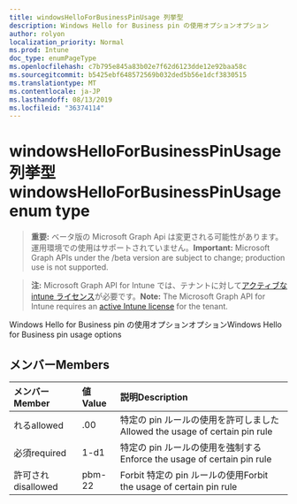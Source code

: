 ```yaml
---
title: windowsHelloForBusinessPinUsage 列挙型
description: Windows Hello for Business pin の使用オプションオプション
author: rolyon
localization_priority: Normal
ms.prod: Intune
doc_type: enumPageType
ms.openlocfilehash: c7b795e845a83b02e7f62d6123dde12e92baa58c
ms.sourcegitcommit: b5425ebf648572569b032ded5b56e1dcf3830515
ms.translationtype: MT
ms.contentlocale: ja-JP
ms.lasthandoff: 08/13/2019
ms.locfileid: "36374114"
---
```

# <a name="windowshelloforbusinesspinusage-enum-type"></a><span data-ttu-id="a7a61-103">windowsHelloForBusinessPinUsage 列挙型</span><span class="sxs-lookup"><span data-stu-id="a7a61-103">windowsHelloForBusinessPinUsage enum type</span></span>

> <span data-ttu-id="a7a61-104">**重要:** ベータ版の Microsoft Graph Api は変更される可能性があります。運用環境での使用はサポートされていません。</span><span class="sxs-lookup"><span data-stu-id="a7a61-104">**Important:** Microsoft Graph APIs under the /beta version are subject to change; production use is not supported.</span></span>

> <span data-ttu-id="a7a61-105">**注:** Microsoft Graph API for Intune では、テナントに対して[アクティブな intune ライセンス](https://go.microsoft.com/fwlink/?linkid=839381)が必要です。</span><span class="sxs-lookup"><span data-stu-id="a7a61-105">**Note:** The Microsoft Graph API for Intune requires an [active Intune license](https://go.microsoft.com/fwlink/?linkid=839381) for the tenant.</span></span>

<span data-ttu-id="a7a61-106">Windows Hello for Business pin の使用オプションオプション</span><span class="sxs-lookup"><span data-stu-id="a7a61-106">Windows Hello for Business pin usage options</span></span>

## <a name="members"></a><span data-ttu-id="a7a61-107">メンバー</span><span class="sxs-lookup"><span data-stu-id="a7a61-107">Members</span></span>
|<span data-ttu-id="a7a61-108">メンバー</span><span class="sxs-lookup"><span data-stu-id="a7a61-108">Member</span></span>|<span data-ttu-id="a7a61-109">値</span><span class="sxs-lookup"><span data-stu-id="a7a61-109">Value</span></span>|<span data-ttu-id="a7a61-110">説明</span><span class="sxs-lookup"><span data-stu-id="a7a61-110">Description</span></span>|
|:---|:---|:---|
|<span data-ttu-id="a7a61-111">れる</span><span class="sxs-lookup"><span data-stu-id="a7a61-111">allowed</span></span>|<span data-ttu-id="a7a61-112">.0</span><span class="sxs-lookup"><span data-stu-id="a7a61-112">0</span></span>|<span data-ttu-id="a7a61-113">特定の pin ルールの使用を許可しました</span><span class="sxs-lookup"><span data-stu-id="a7a61-113">Allowed the usage of certain pin rule</span></span>|
|<span data-ttu-id="a7a61-114">必須</span><span class="sxs-lookup"><span data-stu-id="a7a61-114">required</span></span>|<span data-ttu-id="a7a61-115">1-d</span><span class="sxs-lookup"><span data-stu-id="a7a61-115">1</span></span>|<span data-ttu-id="a7a61-116">特定の pin ルールの使用を強制する</span><span class="sxs-lookup"><span data-stu-id="a7a61-116">Enforce the usage of certain pin rule</span></span>|
|<span data-ttu-id="a7a61-117">許可され</span><span class="sxs-lookup"><span data-stu-id="a7a61-117">disallowed</span></span>|<span data-ttu-id="a7a61-118">pbm-2</span><span class="sxs-lookup"><span data-stu-id="a7a61-118">2</span></span>|<span data-ttu-id="a7a61-119">Forbit 特定の pin ルールの使用</span><span class="sxs-lookup"><span data-stu-id="a7a61-119">Forbit the usage of certain pin rule</span></span>|



